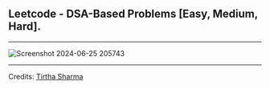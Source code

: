 ## Leetcode - DSA-Based Problems [Easy, Medium, Hard].

---

![Screenshot 2024-06-25 205743](https://github.com/genze121/Leetcode-DSA/assets/45147588/21a69d40-0217-4ca6-8ae4-38da0e2266e2)

---

Credits: [Tirtha Sharma](https://github.com/genze121 "Tirtha Sharma")

